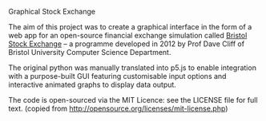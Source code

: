 Graphical Stock Exchange

The aim of this project was to create a graphical interface in the form of a web app for an open-source financial exchange simulation called [Bristol Stock Exchange](https://github.com/davecliff/BristolStockExchange) – a programme developed in 2012 by Prof Dave Cliff of Bristol University Computer Science Department. 

The original python was manually translated into p5.js to enable integration with a purpose-built GUI featuring customisable input options and interactive animated graphs to display data output.

The code is open-sourced via the MIT Licence: see the LICENSE file for full text. (copied from http://opensource.org/licenses/mit-license.php)
